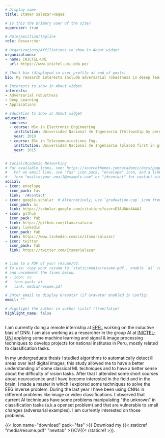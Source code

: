 ```yaml
---
# Display name
title: Itamar Salazar-Reque

# Is this the primary user of the site?
superuser: true

# Role/position/tagline
role: Researcher

# Organizations/Affiliations to show in About widget
organizations:
- name: INICTEL-UNI
  url: https://www.inictel-uni.edu.pe/

# Short bio (displayed in user profile at end of posts)
bio: My research interests include adversarial robustness in deeep learning and applications.

# Interests to show in About widget
interests:
- Adversarial robustness
- Deep Learning
- Applications

# Education to show in About widget
education:
  courses:
  - course: MSc in Electronic Engineering
    institution: Universidad Nacional de Ingeniería (fellowship by peruvian government)
    year: 2018
  - course: BSc in Telecommunications Eng.
    institution: Universidad Nacional de Ingeniería (placed first in graduating class)
    year: 2015


# Social/Academic Networking
# For available icons, see: https://sourcethemes.com/academic/docs/page-builder/#icons
#   For an email link, use "fas" icon pack, "envelope" icon, and a link in the
#   form "mailto:your-email@example.com" or "/#contact" for contact widget.
social:
- icon: envelope
  icon_pack: fas
  link: '/#contact'
- icon: google-scholar  # Alternatively, use `graduation-cap` icon from `fas` icon pack
  icon_pack: ai
  link: https://scholar.google.com/citations?user=E3AUOWoAAAAJ
- icon: github
  icon_pack: fab
  link: https://github.com/itamarsalazar
- icon: linkedin
  icon_pack: fab
  link: https://www.linkedin.com/in/itamarsalazar/
- icon: twitter
  icon_pack: fab
  link: https://twitter.com/ItamarSalazar


# Link to a PDF of your resume/CV.
# To use: copy your resume to `static/media/resume.pdf`, enable `ai` icons in `params.toml`, 
# and uncomment the lines below.
# - icon: cv
#   icon_pack: ai
#   link: media/resume.pdf

# Enter email to display Gravatar (if Gravatar enabled in Config)
email: ""

# Highlight the author in author lists? (true/false)
highlight_name: false
---
```


I am currently doing a remote internship at [EPFL](https://www.epfl.ch/labs/lts4/) working on the inductive bias of DNN. I am also working as a researcher in the group AI at [INICTEL-UNI](https://www.inictel-uni.edu.pe/index.php/2020/03/04/procesamiento-de-senales-imagenes-e-inteligencia-artificial/) applying some machine learning and signal & image processing techniques to develop projects for national institutes in Peru, mostly related to classification tasks.

In my undergraduate thesis I studied algorithms to automatically detect ill areas over leaf digital images, this study allowed me to have a better
understanding of some classical ML techniques and to have a better sense about the difficulty of vision
tasks. After that I attended some short courses about neuroscience and I have become interested in the field and in the brain. I made a master in
which I explored some techniques to solve the EEG inverse problem. During the last year I have been using CNNs in different problems
like image or video classifications. I observed that current AI techniques have some problems manipulating "the unknown" in classification tasks
(a.k.a openset problem) and that are vulnerable to small changes (adversarial examples). I am currently interested on those problems.

{{< icon name="download" pack="fas" >}} Download my {{< staticref "media/resume.pdf" "newtab" >}}CV{{< /staticref >}}.
